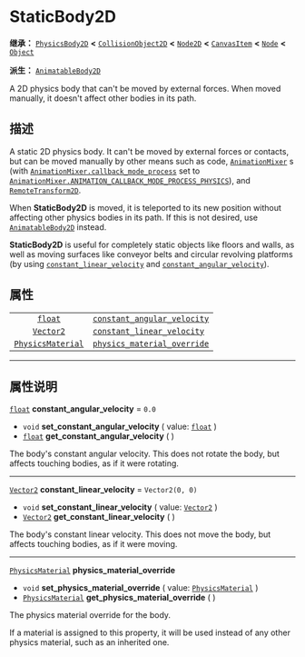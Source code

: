 <!-- ⚠ 请勿编辑本文件 ⚠ -->
<!-- 本文档使用脚本从 WeDot 引擎源码仓库生成。 -->
<!-- 生成脚本：https://github.com/WeDot-Engine/WeDot/tree/master/doc/tools/make_md.py； -->
<!-- 原文件：https://github.com/WeDot-Engine/WeDot/tree/master/doc/classes/StaticBody2D.xml。 -->

<div id="_class_staticbody2d"></div>

# StaticBody2D

**继承：** [`PhysicsBody2D`](class_physicsbody2d.md) **<** [`CollisionObject2D`](class_collisionobject2d.md) **<** [`Node2D`](class_node2d.md) **<** [`CanvasItem`](class_canvasitem.md) **<** [`Node`](class_node.md) **<** [`Object`](class_object.md)

**派生：** [`AnimatableBody2D`](class_animatablebody2d.md)

A 2D physics body that can't be moved by external forces. When moved manually, it doesn't affect other bodies in its path.

## 描述

A static 2D physics body. It can't be moved by external forces or contacts, but can be moved manually by other means such as code, [`AnimationMixer`](class_animationmixer.md) s (with [`AnimationMixer.callback_mode_process`](class_animationmixer.md#class_animationmixer_property_callback_mode_process) set to [`AnimationMixer.ANIMATION_CALLBACK_MODE_PROCESS_PHYSICS`](class_animationmixer.md#class_animationmixer_constant_animation_callback_mode_process_physics)), and [`RemoteTransform2D`](class_remotetransform2d.md).

When **StaticBody2D** is moved, it is teleported to its new position without affecting other physics bodies in its path. If this is not desired, use [`AnimatableBody2D`](class_animatablebody2d.md) instead.

 **StaticBody2D** is useful for completely static objects like floors and walls, as well as moving surfaces like conveyor belts and circular revolving platforms (by using [`constant_linear_velocity`](class_staticbody2d.md#class_staticbody2d_property_constant_linear_velocity) and [`constant_angular_velocity`](class_staticbody2d.md#class_staticbody2d_property_constant_angular_velocity)).

## 属性

|||
|:-:|:--|
| [`float`](class_float.md)                     | [`constant_angular_velocity`](class_staticbody2d.md#class_staticbody2d_property_constant_angular_velocity) | ``0.0``           |
| [`Vector2`](class_vector2.md)                 | [`constant_linear_velocity`](class_staticbody2d.md#class_staticbody2d_property_constant_linear_velocity)   | ``Vector2(0, 0)`` |
| [`PhysicsMaterial`](class_physicsmaterial.md) | [`physics_material_override`](class_staticbody2d.md#class_staticbody2d_property_physics_material_override) |                   |

<!-- rst-class:: classref-section-separator -->

---

## 属性说明

<div id="_class_staticbody2d_property_constant_angular_velocity"></div>

[`float`](class_float.md) **constant_angular_velocity** = ``0.0`` <div id="class_staticbody2d_property_constant_angular_velocity"></div>

- `void` **set_constant_angular_velocity** ( value: [`float`](class_float.md) )
- [`float`](class_float.md) **get_constant_angular_velocity** ( )

The body's constant angular velocity. This does not rotate the body, but affects touching bodies, as if it were rotating.

<!-- rst-class:: classref-item-separator -->

---

<div id="_class_staticbody2d_property_constant_linear_velocity"></div>

[`Vector2`](class_vector2.md) **constant_linear_velocity** = ``Vector2(0, 0)`` <div id="class_staticbody2d_property_constant_linear_velocity"></div>

- `void` **set_constant_linear_velocity** ( value: [`Vector2`](class_vector2.md) )
- [`Vector2`](class_vector2.md) **get_constant_linear_velocity** ( )

The body's constant linear velocity. This does not move the body, but affects touching bodies, as if it were moving.

<!-- rst-class:: classref-item-separator -->

---

<div id="_class_staticbody2d_property_physics_material_override"></div>

[`PhysicsMaterial`](class_physicsmaterial.md) **physics_material_override** <div id="class_staticbody2d_property_physics_material_override"></div>

- `void` **set_physics_material_override** ( value: [`PhysicsMaterial`](class_physicsmaterial.md) )
- [`PhysicsMaterial`](class_physicsmaterial.md) **get_physics_material_override** ( )

The physics material override for the body.

If a material is assigned to this property, it will be used instead of any other physics material, such as an inherited one.

[^virtual]: 本方法通常需要用户覆盖才能生效。
[^const]: 本方法无副作用，不会修改该实例的任何成员变量。
[^vararg]: 本方法除了能接受在此处描述的参数外，还能够继续接受任意数量的参数。
[^constructor]: 本方法用于构造某个类型。
[^static]: 调用本方法无需实例，可直接使用类名进行调用。
[^operator]: 本方法描述的是使用本类型作为左操作数的有效运算符。
[^bitfield]: 这个值是由下列位标志构成位掩码的整数。
[^void]: 无返回值。

